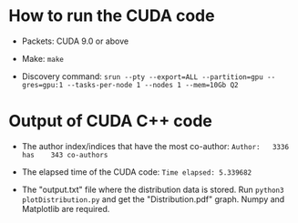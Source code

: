 # How to run the CUDA code

- Packets: CUDA 9.0 or above

- Make: `make`

- Discovery command: `srun --pty --export=ALL --partition=gpu --gres=gpu:1 --tasks-per-node 1 --nodes 1 --mem=10Gb Q2`

# Output of CUDA C++ code

- The author index/indices that have the most co-author:
 `Author:   3336 has    343 co-authors`
- The elapsed time of the CUDA code:
  `Time elapsed: 5.339682`

- The "output.txt" file where the distribution data is stored. Run `python3 plotDistribution.py` and get the "Distribution.pdf" graph. Numpy and Matplotlib are required.
